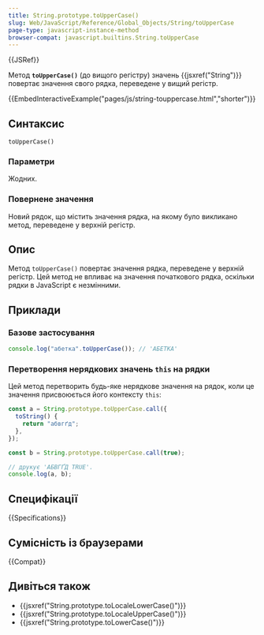 ```yaml
---
title: String.prototype.toUpperCase()
slug: Web/JavaScript/Reference/Global_Objects/String/toUpperCase
page-type: javascript-instance-method
browser-compat: javascript.builtins.String.toUpperCase
---
```


{{JSRef}}

Метод **`toUpperCase()`** (до вищого регістру) значень {{jsxref("String")}} повертає значення свого рядка, переведене у вищий регістр.

{{EmbedInteractiveExample("pages/js/string-touppercase.html","shorter")}}

## Синтаксис

```js-nolint
toUpperCase()
```

### Параметри

Жодних.

### Повернене значення

Новий рядок, що містить значення рядка, на якому було викликано метод, переведене у верхній регістр.

## Опис

Метод `toUpperCase()` повертає значення рядка, переведене у верхній регістр. Цей метод не впливає на значення початкового рядка, оскільки рядки в JavaScript є незмінними.

## Приклади

### Базове застосування

```js
console.log("абетка".toUpperCase()); // 'АБЕТКА'
```

### Перетворення нерядкових значень `this` на рядки

Цей метод перетворить будь-яке нерядкове значення на рядок, коли це значення присвоюється його контексту `this`:

```js
const a = String.prototype.toUpperCase.call({
  toString() {
    return "абвгґд";
  },
});

const b = String.prototype.toUpperCase.call(true);

// друкує 'АБВГҐД TRUE'.
console.log(a, b);
```

## Специфікації

{{Specifications}}

## Сумісність із браузерами

{{Compat}}

## Дивіться також

- {{jsxref("String.prototype.toLocaleLowerCase()")}}
- {{jsxref("String.prototype.toLocaleUpperCase()")}}
- {{jsxref("String.prototype.toLowerCase()")}}
